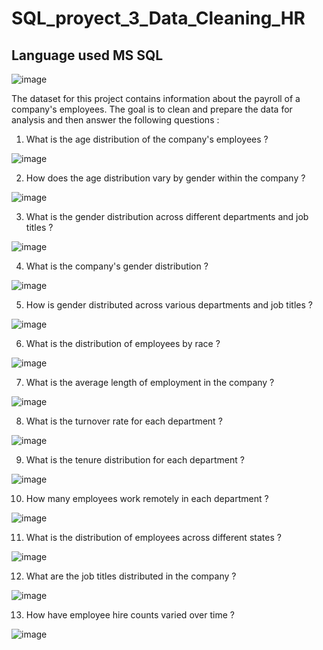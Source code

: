 # SQL_proyect_3_Data_Cleaning_HR

## Language used MS SQL

![image](https://github.com/ELopez2657/SQL_proyect_3_Data_Cleaning_HR/assets/146747798/4f71d7ea-5554-4587-b6ac-ced63d1f52c2)


The dataset for this project contains information about the payroll of a company's employees. The goal is to clean and prepare the data for analysis and then answer the following questions :

1.	What is the age distribution of the company's employees ?

![image](https://github.com/ELopez2657/SQL_proyect_3_Data_Cleaning_HR/assets/146747798/44df4c13-540f-4dbf-b7dc-bee8728b4578)


2.	How does the age distribution vary by gender within the company ?

![image](https://github.com/ELopez2657/SQL_proyect_3_Data_Cleaning_HR/assets/146747798/823ed130-3776-47d5-a0e8-12f9f9be40ee)

3.	What is the gender distribution across different departments and job titles ?

![image](https://github.com/ELopez2657/SQL_proyect_3_Data_Cleaning_HR/assets/146747798/66531876-6a2a-496e-9831-4b34d7c60901)

4.	What is the company's gender distribution ?

![image](https://github.com/ELopez2657/SQL_proyect_3_Data_Cleaning_HR/assets/146747798/d1bfc4fd-b05c-4693-b504-cc64f98ec9aa)

5.	How is gender distributed across various departments and job titles ?

![image](https://github.com/ELopez2657/SQL_proyect_3_Data_Cleaning_HR/assets/146747798/e97cfe46-6022-4bfb-b487-99a192b4615a)

6.	What is the distribution of employees by race ?

![image](https://github.com/ELopez2657/SQL_proyect_3_Data_Cleaning_HR/assets/146747798/d34834cb-dd55-4502-a070-5f595e41d188)

7.	What is the average length of employment in the company ?

![image](https://github.com/ELopez2657/SQL_proyect_3_Data_Cleaning_HR/assets/146747798/f1accf3c-4f9b-47ef-9646-852087533533)

8.	What is the turnover rate for each department ?

![image](https://github.com/ELopez2657/SQL_proyect_3_Data_Cleaning_HR/assets/146747798/bc8052c6-b31a-4794-882f-6d52732c15a7)

9.	What is the tenure distribution for each department ?

![image](https://github.com/ELopez2657/SQL_proyect_3_Data_Cleaning_HR/assets/146747798/05f238f3-676b-4959-9fe4-df9fcdabfc98)


10.	How many employees work remotely in each department ?

![image](https://github.com/ELopez2657/SQL_proyect_3_Data_Cleaning_HR/assets/146747798/9559eae1-65c8-4a62-a40d-f2fb7fa7dcc6)


11.	What is the distribution of employees across different states ? 

![image](https://github.com/ELopez2657/SQL_proyect_3_Data_Cleaning_HR/assets/146747798/5f0f6db4-a068-42d5-9cf1-58f18831c9c7)


12.	What are the job titles distributed in the company ?

![image](https://github.com/ELopez2657/SQL_proyect_3_Data_Cleaning_HR/assets/146747798/a48bdb3e-8513-48f1-a4bf-5fca8df77f9c)

13.	How have employee hire counts varied over time ?

![image](https://github.com/ELopez2657/SQL_proyect_3_Data_Cleaning_HR/assets/146747798/bcf76ef7-f4ce-442a-9717-ad1b8d6d59f0)


